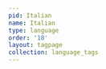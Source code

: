 ```yaml
---
pid: Italian
name: Italian
type: language
order: '18'
layout: tagpage
collection: language_tags
---
```

